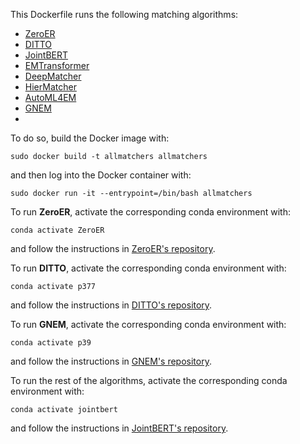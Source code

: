 This Dockerfile runs the following matching algorithms:
* [ZeroER](https://chu-data-lab.github.io/downloads/ZeroER-SIGMOD2020.pdf)
* [DITTO](https://vldb.org/pvldb/vol14/p50-li.pdf)
* [JointBERT](http://vldb.org/pvldb/vol14/p1913-peeters.pdf)
* [EMTransformer](https://digitalcollection.zhaw.ch/bitstream/11475/19637/1/Entity_Machting_with_Transformers_edbt_2020__Camera_Ready.pdf)
* [DeepMatcher](https://chu-data-lab.github.io/CS8803Fall2018/CS8803-Fall2018-DML-Papers/deepmatcher-space-exploration.pdf)
* [HierMatcher](https://www.ijcai.org/Proceedings/2020/0507.pdf)
* [AutoML4EM](https://openproceedings.org/2021/conf/edbt/p260.pdf)
* [GNEM](https://www.cs.sjtu.edu.cn/~shen-yy/TheWebCon_2021_paper_3002.pdf)
* 
To do so, build the Docker image with:

`sudo docker build -t allmatchers allmatchers`

and then log into the Docker container with:

`sudo docker run -it --entrypoint=/bin/bash allmatchers`

To run **ZeroER**, activate the corresponding conda environment with:

`conda activate ZeroER`

and follow the instructions in [ZeroER's repository](https://github.com/chu-data-lab/zeroer).

To run **DITTO**, activate the corresponding conda environment with:

`conda activate p377`

and follow the instructions in [DITTO's repository](https://github.com/megagonlabs/ditto).

To run **GNEM**, activate the corresponding conda environment with:

`conda activate p39`

and follow the instructions in [GNEM's repository](https://github.com/ChenRunjin/GNEM).

To run the rest of the algorithms, activate the corresponding conda environment with:

`conda activate jointbert`

and follow the instructions in [JointBERT's repository](https://github.com/wbsg-uni-mannheim/jointbert).

